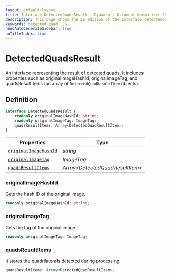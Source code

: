 ```yaml
---
layout: default-layout
title: Interface DetectedQuadsResult - Dynamsoft Document Normalizer JS Edition API Reference
description: This page shows the JS edition of the interface DetectedQuadsResult.
keywords: detected quad, JS
needAutoGenerateSidebar: true
noTitleIndex: true
---
```


# DetectedQuadsResult

An interface representing the result of detected quads. It includes properties such as originalImageHashId, originalImageTag, and quadsResultItems (an array of `DetectedQuadResultItem` objects).

## Definition

```ts
interface DetectedQuadsResult {
    readonly originalImageHashId: string;
    readonly originalImageTag: ImageTag;
    quadsResultItems: Array<DetectedQuadResultItem>;
}
```

| Properties            | Type |
|----------------------|-------------|
| [`originalImageHashId`](#originalimagehashid) | *string* |
| [`originalImageTag`](#originalimagetag) | *ImageTag* |
| [`quadsResultItems`](#quadsresultitems) | *Array\<DetectedQuadResultItem>* |

### originalImageHashId

Gets the hash ID of the original image.

```ts
readonly originalImageHashId: string;
```

### originalImageTag

Gets the tag of the original image.

```ts
readonly originalImageTag: ImageTag;
```

### quadsResultItems

It stores the quadrilaterals detected during processing.

```ts
quadsResultItems: Array<DetectedQuadResultItem>;
```